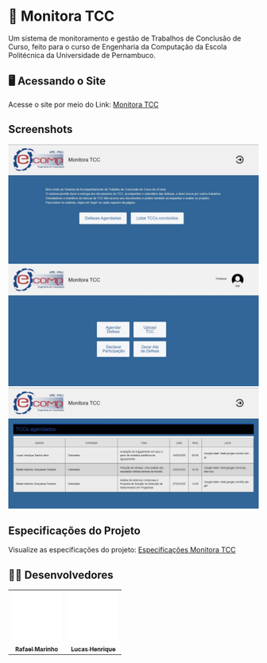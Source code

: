 # 📝 Monitora TCC

Um sistema de monitoramento e gestão de Trabalhos de Conclusão de Curso, feito para o curso de Engenharia da Computação da Escola Politécnica da Universidade de Pernambuco. 

## 🖥️ Acessando o Site

Acesse o site por meio do Link: [Monitora TCC](https://monitora-tcc.vercel.app)

## Screenshots
![foto1](https://github.com/LMM-Eng-Software/Monitora-TCC/blob/main/imagens-README/site/app-image-1.jpg)
![foto2](https://github.com/LMM-Eng-Software/Monitora-TCC/blob/main/imagens-README/site/app-image-2.jpg)
![foto3](https://github.com/LMM-Eng-Software/Monitora-TCC/blob/main/imagens-README/site/app-image-3.jpg)

## Especificações do Projeto

Visualize as especificações do projeto: [Especificações Monitora TCC](https://github.com/LMM-Eng-Software/Monitora-TCC/blob/main/analysis/specs/reqs.md)

## :man_technologist: Desenvolvedores
<table>
  <tr>
    <td align="center">
      <a href="https://github.com/Rafarinh0">
        <img src="imagens-README/contribuidores/rafael-perfil.svg" width="100px;" alt="Foto do Rafael Marinho no GitHub"/><br>
        <sub>
          <b>Rafael Marinho</b>
        </sub>
      </a>
    </td>
    <td align="center">
      <a href="https://github.com/LucasHenrique-dev">
        <img src="imagens-README/contribuidores/lucas-perfil.svg" width="100px;" alt="Foto do Lucas Henrique no Github"/><br>
        <sub>
          <b>Lucas Henrique</b>
        </sub>
      </a>
    </td>
  </tr>
</table>
